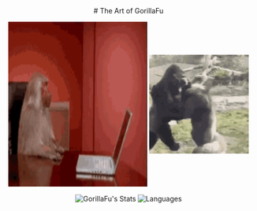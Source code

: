 <div align="center">
<!-- font: din -->
# The Art of GorillaFu

<p float="center">
   <img align="center" img height="335.2px" src="MonkeyHacker.gif" alt="computer monkey" width="56%"/>
   <img align="center" src="gorille.gif" alt="gorillas" width="40%"/>
</p>

<a><img height="165px" img align="center" alt="GorillaFu's Stats" src="https://github-readme-stats.vercel.app/api?username=GorillaFu&show_icons=true&theme=chartreuse-dark" />
</a><a><img hight="165px" img align="center" alt="Languages" src="https://github-readme-stats.vercel.app/api/top-langs/?username=GorillaFu&layout=compact&hide=perl&theme=chartreuse-dark" /></a>